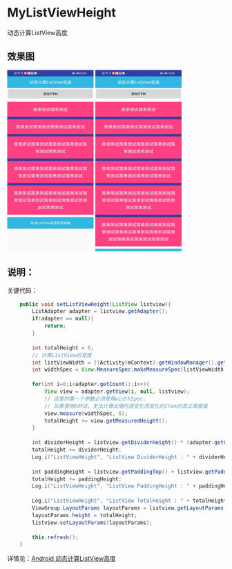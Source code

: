 # MyListViewHeight
动态计算ListView高度

## 效果图
<img src="https://github.com/881205wzs/MyListViewHeight/raw/master/default_1.jpg" height="420" width="200"/>
<img src="https://github.com/881205wzs/MyListViewHeight/raw/master/default_2.jpg" height="420" width="200"/>

## 说明：

关键代码：
```java
	public void setListViewHeight(ListView listview){
        ListAdapter adapter = listview.getAdapter();
        if(adapter == null){
            return;
        }

        int totalHeight = 0;
        // 计算ListView的宽度
        int listViewWidth = ((Activity)mContext).getWindowManager().getDefaultDisplay().getWidth();
        int widthSpec = View.MeasureSpec.makeMeasureSpec(listViewWidth, View.MeasureSpec.AT_MOST);

        for(int i=0;i<adapter.getCount();i++){
            View view = adapter.getView(i, null, listview);
            // 这里的第一个参数必须使用widthSpec，
            // 如果使用0的话，无法计算出随内容变化而变化的Item的真正高度值
            view.measure(widthSpec, 0);
            totalHeight += view.getMeasuredHeight();
        }

        int dividerHeight = listview.getDividerHeight() * (adapter.getCount() - 1);
        totalHeight += dividerHeight;
        Log.i("ListViewHeight", "ListView DividerHeight : " + dividerHeight);

        int paddingHeight = listview.getPaddingTop() + listview.getPaddingBottom();
        totalHeight += paddingHeight;
        Log.i("ListViewHeight", "ListView PaddingHeight : " + paddingHeight);

        Log.i("ListViewHeight", "ListView TotalHeight : " + totalHeight);
        ViewGroup.LayoutParams layoutParams = listview.getLayoutParams();
        layoutParams.height = totalHeight;
        listview.setLayoutParams(layoutParams);

        this.refresh();
    }
```

详情见：<a href="https://davis.blog.csdn.net/article/details/105369693">Android 动态计算ListView高度</a>
